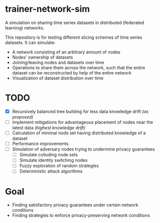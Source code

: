 # trainer-network-sim
A simulation on sharing time series datasets in distributed (federated learning) networks.

This repository is for testing different slicing schemes of time series datasets. It can simulate:
- A network consisting of an arbitrary amount of nodes
- Nodes' ownership of datasets
- Joining/leaving nodes and datasets over time
- Operations to share them across the network, such that the entire dataset can be reconstructed by help of the entire network
- Visualization of dataset distribution over time

# TODO
- [x] Recursively balanced tree building for less data knowledge drift _(as proposed)_
- [ ] Implement mitigations for advantageous placement of nodes near the latest data _(highest knowledge drift)_
- [ ] Calculation of minimal node set having distributed knowledge of a dataset
- [ ] Performance improvements
- [ ] Simulation of adversary nodes trying to undermine privacy guarantees
  - [ ] Simulate colluding node sets
  - [ ] Simulate identity switching nodes
  - [ ] Fuzzy exploration of random strategies
  - [ ] Deterministic attack algorithms

# Goal
- Finding satisfactory privacy guarantees under certain network conditions
- Finding strategies to enforce privacy-preserving network conditions
